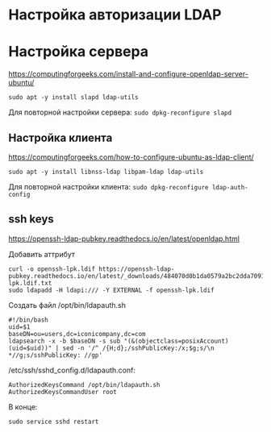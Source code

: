 
# Настройка авторизации LDAP


# Настройка сервера

https://computingforgeeks.com/install-and-configure-openldap-server-ubuntu/

`sudo apt -y install slapd ldap-utils`

Для повторной настройки сервера: `sudo dpkg-reconfigure slapd`

## Настройка клиента

https://computingforgeeks.com/how-to-configure-ubuntu-as-ldap-client/

`sudo apt -y install libnss-ldap libpam-ldap ldap-utils`

Для повторной настройки клиента: `sudo dpkg-reconfigure ldap-auth-config`

## ssh keys

https://openssh-ldap-pubkey.readthedocs.io/en/latest/openldap.html

Добавить аттрибут
```
curl -o openssh-lpk.ldif https://openssh-ldap-pubkey.readthedocs.io/en/latest/_downloads/484070d0b1da0579a2bc2dda709186fd/openssh-lpk.ldif.txt
sudo ldapadd -H ldapi:/// -Y EXTERNAL -f openssh-lpk.ldif
```

Создать файл /opt/bin/ldapauth.sh

```
#!/bin/bash
uid=$1
baseDN=ou=users,dc=iconicompany,dc=com
ldapsearch -x -b $baseDN -s sub "(&(objectclass=posixAccount)(uid=$uid))" | sed -n '/^ /{H;d};/sshPublicKey:/x;$g;s/\n *//g;s/sshPublicKey: //gp'
```

/etc/ssh/sshd_config.d/ldapauth.conf:

```
AuthorizedKeysCommand /opt/bin/ldapauth.sh
AuthorizedKeysCommandUser root
```

В конце:

`sudo service sshd restart`
